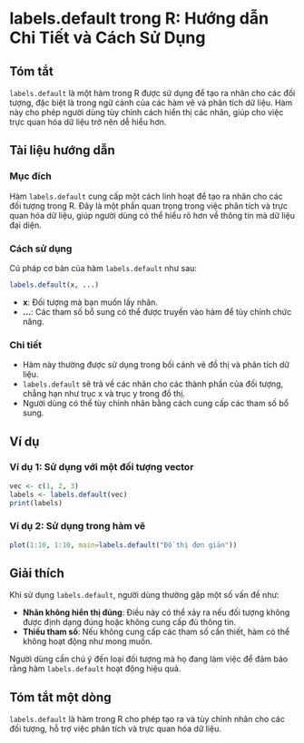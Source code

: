 <!--
Meta Description: # labels.default trong R: Hướng dẫn Chi Tiết và Cách Sử Dụng ## Tóm tắt `labels.default` là một hàm trong R được sử dụng để tạo ra nhãn cho các đối tư...
Meta Keywords: labels, default, hàm, các, trong
-->

# labels.default trong R: Hướng dẫn Chi Tiết và Cách Sử Dụng

## Tóm tắt
`labels.default` là một hàm trong R được sử dụng để tạo ra nhãn cho các đối tượng, đặc biệt là trong ngữ cảnh của các hàm vẽ và phân tích dữ liệu. Hàm này cho phép người dùng tùy chỉnh cách hiển thị các nhãn, giúp cho việc trực quan hóa dữ liệu trở nên dễ hiểu hơn.

## Tài liệu hướng dẫn
### Mục đích
Hàm `labels.default` cung cấp một cách linh hoạt để tạo ra nhãn cho các đối tượng trong R. Đây là một phần quan trọng trong việc phân tích và trực quan hóa dữ liệu, giúp người dùng có thể hiểu rõ hơn về thông tin mà dữ liệu đại diện.

### Cách sử dụng
Cú pháp cơ bản của hàm `labels.default` như sau:

```R
labels.default(x, ...)
```

- **x**: Đối tượng mà bạn muốn lấy nhãn.
- **...**: Các tham số bổ sung có thể được truyền vào hàm để tùy chỉnh chức năng.

### Chi tiết
- Hàm này thường được sử dụng trong bối cảnh vẽ đồ thị và phân tích dữ liệu.
- `labels.default` sẽ trả về các nhãn cho các thành phần của đối tượng, chẳng hạn như trục x và trục y trong đồ thị.
- Người dùng có thể tùy chỉnh nhãn bằng cách cung cấp các tham số bổ sung.

## Ví dụ
### Ví dụ 1: Sử dụng với một đối tượng vector
```R
vec <- c(1, 2, 3)
labels <- labels.default(vec)
print(labels)
```

### Ví dụ 2: Sử dụng trong hàm vẽ
```R
plot(1:10, 1:10, main=labels.default("Đồ thị đơn giản"))
```

## Giải thích
Khi sử dụng `labels.default`, người dùng thường gặp một số vấn đề như:
- **Nhãn không hiển thị đúng**: Điều này có thể xảy ra nếu đối tượng không được định dạng đúng hoặc không cung cấp đủ thông tin.
- **Thiếu tham số**: Nếu không cung cấp các tham số cần thiết, hàm có thể không hoạt động như mong muốn.

Người dùng cần chú ý đến loại đối tượng mà họ đang làm việc để đảm bảo rằng hàm `labels.default` hoạt động hiệu quả.

## Tóm tắt một dòng
`labels.default` là hàm trong R cho phép tạo ra và tùy chỉnh nhãn cho các đối tượng, hỗ trợ việc phân tích và trực quan hóa dữ liệu.